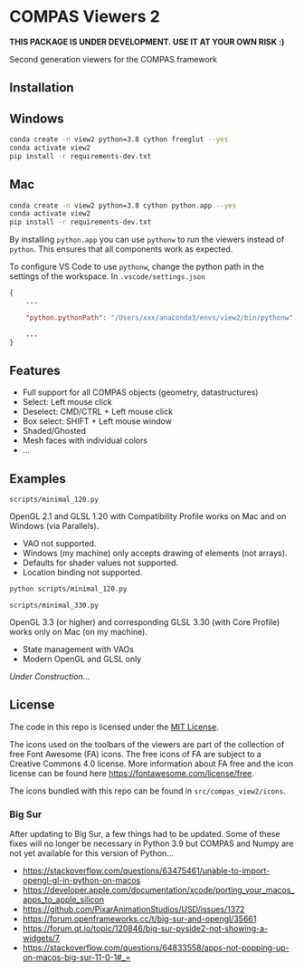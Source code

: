 # COMPAS Viewers 2

**THIS PACKAGE IS UNDER DEVELOPMENT. USE IT AT YOUR OWN RISK :)**

Second generation viewers for the COMPAS framework

## Installation

## Windows

```bash
conda create -n view2 python=3.8 cython freeglut --yes
conda activate view2
pip install -r requirements-dev.txt
```

## Mac

```bash
conda create -n view2 python=3.8 cython python.app --yes
conda activate view2
pip install -r requirements-dev.txt
```

By installing `python.app` you can use `pythonw` to run the viewers instead of `python`.
This ensures that all components work as expected.

To configure VS Code to use `pythonw`, change the python path in the settings of the workspace.
In `.vscode/settings.json`

```json
{
    ...

    "python.pythonPath": "/Users/xxx/anaconda3/envs/view2/bin/pythonw"

    ...
}
```

## Features

* Full support for all COMPAS objects (geometry, datastructures)
* Select: Left mouse click
* Deselect: CMD/CTRL + Left mouse click
* Box select: SHIFT + Left mouse window
* Shaded/Ghosted
* Mesh faces with individual colors
* ...

## Examples

`scripts/minimal_120.py`

OpenGL 2.1 and GLSL 1.20 with Compatibility Profile works on Mac and on Windows (via Parallels).

* VAO not supported.
* Windows (my machine) only accepts drawing of elements (not arrays).
* Defaults for shader values not supported.
* Location binding not supported.

```bash
python scripts/minimal_120.py
```

`scripts/minimal_330.py`

OpenGL 3.3 (or higher) and corresponding GLSL 3.30 (with Core Profile) works only on Mac (on my machine).

* State management with VAOs
* Modern OpenGL and GLSL only

*Under Construction*...

## License

The code in this repo is licensed under the [MIT License](LICENCSE).

The icons used on the toolbars of the viewers are part of the collection of free Font Awesome (FA) icons.
The free icons of FA are subject to a Creative Commons 4.0 license.
More information about FA free and the icon license can be found here <https://fontawesome.com/license/free>.

The icons bundled with this repo can be found in `src/compas_view2/icons`.

### Big Sur

After updating to Big Sur, a few things had to be updated.
Some of these fixes will no longer be necessary in Python 3.9
but COMPAS and Numpy are not yet available for this version of Python...

* <https://stackoverflow.com/questions/63475461/unable-to-import-opengl-gl-in-python-on-macos>
* <https://developer.apple.com/documentation/xcode/porting_your_macos_apps_to_apple_silicon>
* <https://github.com/PixarAnimationStudios/USD/issues/1372>
* <https://forum.openframeworks.cc/t/big-sur-and-opengl/35661>
* <https://forum.qt.io/topic/120846/big-sur-pyside2-not-showing-a-widgets/7>
* <https://stackoverflow.com/questions/64833558/apps-not-popping-up-on-macos-big-sur-11-0-1#_=>
